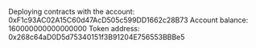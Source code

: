 Deploying contracts with the account: 0xF1c93AC02A15C60d47AcD505c599DD1662c28B73
Account balance: 160000000000000000
Token address: 0x268c64aD0D5d75340151f3B91204E756553BBBe5